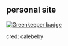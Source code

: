 ## personal site

[![Greenkeeper badge](https://badges.greenkeeper.io/calebeby/samullman.github.io.svg)](https://greenkeeper.io/)

cred: calebeby
